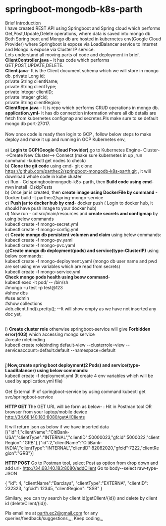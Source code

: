 # springboot-mongodb-k8s-parth
Brief Introduction</br>
I have created REST API using Springboot and Spring cloud which performs Get,Post,Update,Delete operations, where data is saved into mongo db.
Both Spring boot and Mongo db are hosted in kubernetes env(Google Cloud Provider) where Springboot is expose via LoadBalancer service to internet and Mongo is expose via Cluster IP service.</br>
Lets understand all moving parts of code and deployment in brief.</br>
**ClientController.java** – It has code which performs GET,POST,UPDATE,DELETE. </br>
**Client.java**- It is the Client document schema which we will store in mongo db.
private Long id; </br>
private String clientName;</br>
private String clientType;</br>
private Integer clientID;</br>
private Integer gfcid;</br>
private String clientRegion;</br>
**ClientRepo.java** – It is repo which performs CRUD operations in mongo db.</br>
**application.yml**- It has db connection information where all db details are fetch from kubernetes configmap and secretes.Pls make sure to se default mongo db port-27017.</br> </br>
Now once code is ready then login to GCP , follow below steps to make deploy and make it up and running in GCP Kubernetes env,</br></br>
a) **Login to GCP(Google Cloud Provider)**,go to Kubernetes Engine- Cluster-->Create New Cluster--> Connect (make sure kubernetes in up ,run command -kubectl get nodes to check)</br>
b) **Clone the git code** using cmd- git clone https://github.com/parthec2/springboot-mongodb-k8s-parth.git  , it will download whole code in kube cluster</br>
c) Run - Cd springbootmongodb-k8s-parth, then **Build code using cmd**-  mvn install -DskipTests </br>
b) Once jar is created, then **create image using DockerFile by command** - Docker build –t parthec2/spring-mongo-service</br>
c) **Push jar to docker hub by cmd**- docker push ( Login to docker hub, it should have push image to your docker hub)</br>
d) Now run - cd src/main/resources and  **create secrets and configmap** by using below commands</br>
  kubectl create -f mongo-secret.yml</br>
  kubectl create -f mongo-config.yml</br>
e) **Create mongo db persistent volumen and claim** using below commands:</br>
  kubectl create -f mongo-pv.yaml</br>
  kubectl create -f mongo-pvc.yaml</br>
g)**Create mongo db deployment(pods) and service(type-ClusterIP)** using below commands:</br>
  kubectl create -f mongo-deployment.yaml (mongo db user name and pwd are set using env variables which are read from secrets)</br>
  kubectl create -f mongo-service.yml</br>
  **Check mongo pods health using beow command**- </br>
  kubectl exec -it pod/<mongo-pod-name> -- /bin/sh </br>
  #mongo -u test -p test@123</br>
  #show dbs</br>
  #use admin</br>
  #show collections</br>
  #db.client.find().pretty(); --It will show empty as we have not inserted any doc yet,</br></br>
  
i) **Create cluster role** otherwise springboot-service will give **Forbidden error(403)** which accessing mongo service</br>
#create rolebinding </br>
kubectl create rolebinding default-view --clusterrole=view --serviceaccount=default:default --namespace=default</br></br>

j)**Now,create spring boot deployment(2 Pods) and service(type-LoadBalancer) using below commands:</br>**
  kubectl create -f deployment.yml (It create 4 env variables which will be used by application.yml file)</br></br>
  Get External IP of springboot-service by using command
  kubectl get svc/springboot-service
  
  **HTTP GET**
  The GET URL will be form as below- :
  Hit  in Postman tool OR browser from your laptop/mobile device
  http://34.68.140.183:8080/getAllClients
  
  It will return json as below if we have inserted data 
  [{"id":1,"clientName":"CitiBank-USA","clientType":"INTERNAL","clientID":50000023,"gfcid":5000022,"clientRegion":"GRB"},{"id":2,"clientName":"CitiBank-INDIA","clientType":"INTERNAL","clientID":82082020,"gfcid":7222,"clientRegion":"GRB"}]
  
  
**HTTP POST**
Go to Postman tool, select Post as option from drop down and add url- http://34.68.140.183:8080/addClient
Go to body--select raw-type-JSON

{
    "id": 4,
    "clientName":"Barclays",
    "clientType":"EXTERNA",
    "clientID": 232323,
    "gfcid": 12345,
    "clientRegion": "SSB"
}

Similary, you can try search by client id(getClient/{id}) and delete by client id (deleteClient/{id}).

Pls email me at parth.ec2@gmail.com for any queries/feedback/suggestions,,,,
Keep coding,,,


